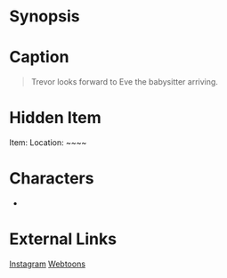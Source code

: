 # Synopsis


# Caption
> Trevor looks forward to Eve the babysitter arriving.

# Hidden Item
Item: 
Location: ~~~~

# Characters
* 

# External Links
[Instagram]()
[Webtoons](https://www.webtoons.com/en/challenge/twistwood-tales/57-ghost-stories/viewer?title_no=344740&episode_no=62)